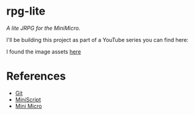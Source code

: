 # rpg-lite
_A lite JRPG for the MiniMicro._

I'll be building this project as part of a YouTube series you can find here: 

I found the image assets [here](https://opengameart.org/content/dawnlike-16x16-universal-rogue-like-tileset-v181)

# References

- [Git](https://github.com/treytomes/rpg-lite)
- [MiniScript](https://miniscript.org/)
- [Mini Micro](https://miniscript.org/MiniMicro/)
